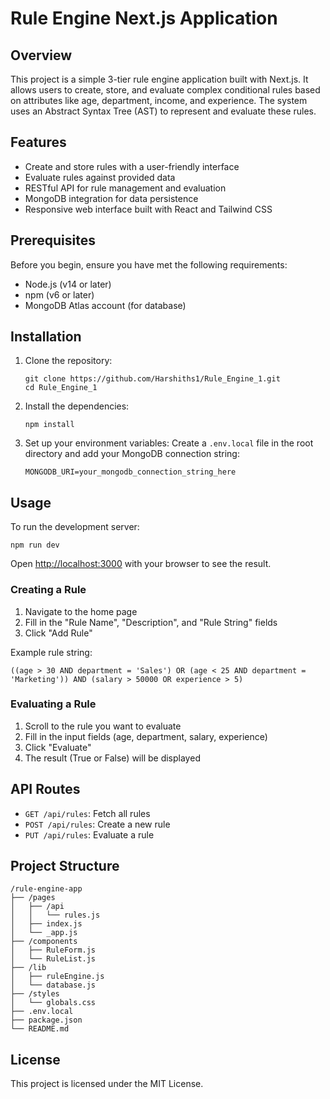 # Rule Engine Next.js Application

## Overview

This project is a simple 3-tier rule engine application built with Next.js. It allows users to create, store, and evaluate complex conditional rules based on attributes like age, department, income, and experience. The system uses an Abstract Syntax Tree (AST) to represent and evaluate these rules.

## Features

- Create and store rules with a user-friendly interface
- Evaluate rules against provided data
- RESTful API for rule management and evaluation
- MongoDB integration for data persistence
- Responsive web interface built with React and Tailwind CSS

## Prerequisites

Before you begin, ensure you have met the following requirements:

- Node.js (v14 or later)
- npm (v6 or later)
- MongoDB Atlas account (for database)

## Installation

1. Clone the repository:
   ```
   git clone https://github.com/Harshiths1/Rule_Engine_1.git
   cd Rule_Engine_1
   ```

2. Install the dependencies:
   ```
   npm install
   ```

3. Set up your environment variables:
   Create a `.env.local` file in the root directory and add your MongoDB connection string:
   ```
   MONGODB_URI=your_mongodb_connection_string_here
   ```

## Usage

To run the development server:

```
npm run dev
```

Open [http://localhost:3000](http://localhost:3000) with your browser to see the result.

### Creating a Rule

1. Navigate to the home page
2. Fill in the "Rule Name", "Description", and "Rule String" fields
3. Click "Add Rule"

Example rule string:
```
((age > 30 AND department = 'Sales') OR (age < 25 AND department = 'Marketing')) AND (salary > 50000 OR experience > 5)
```

### Evaluating a Rule

1. Scroll to the rule you want to evaluate
2. Fill in the input fields (age, department, salary, experience)
3. Click "Evaluate"
4. The result (True or False) will be displayed

## API Routes

- `GET /api/rules`: Fetch all rules
- `POST /api/rules`: Create a new rule
- `PUT /api/rules`: Evaluate a rule

## Project Structure

```
/rule-engine-app
├── /pages
│   ├── /api
│   │   └── rules.js
│   ├── index.js
│   └── _app.js
├── /components
│   ├── RuleForm.js
│   └── RuleList.js
├── /lib
│   ├── ruleEngine.js
│   └── database.js
├── /styles
│   └── globals.css
├── .env.local
├── package.json
└── README.md
```

## License

This project is licensed under the MIT License.
